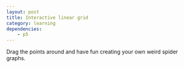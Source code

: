 ```yaml
---
layout: post
title: Interactive linear grid
category: learning
dependencies:
    - p5
---
```

Drag the points around and have fun creating your own weird spider graphs.

<div id="sketch-holder">
    <div id="sketch">
    <script type="text/javascript" src="assets/js/draggable_grid.js"></script>
    </div>
</div>